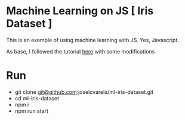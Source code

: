 # Machine Learning on JS [ Iris Dataset ]

This is an example of using machine learning with JS. Yes, Javascript.

As base, I followed the tutorial [here](https://hackernoon.com/machine-learning-with-javascript-part-2-da994c17d483) with some modifications

# Run
* git clone git@github.com:joselcvarela/ml-iris-dataset.git
* cd ml-iris-dataset
* npm i
* npm run start